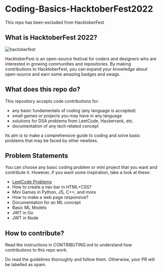 # Coding-Basics-HacktoberFest2022
This repo has been excluded from HacktoberFest

## What is HacktoberFest 2022?
![hactoberfest](https://user-images.githubusercontent.com/91965754/193397762-a6fb07b8-3657-4a28-b051-e91d41a27494.png)

HacktoberFest is an open-source festival for coders and designers who are interested in growing communities and repositories. By making contributions to HacktoberFest, you can expand your knowledge about open-source and earn some amazing badges and swags. 

## What does this repo do?
This repository accepts code contributions for:

- any basic fundamentals of coding (any language is accepted)
- small games or projects you may have in any language
- solutions for DSA problems from LeetCode, Hackerrank, etc.
- documentation of any tech related concept

Its aim is to make a comprehensive guide to coding and solve basic problems that may be faced by other newbies. 

## Problem Statements
You can choose any basic coding problem or mini project that you want and contribute it. However, if you want some inspiration, take a look at these:

- [LeetCode Problems]([url](https://leetcode.com/problemset/algorithms/))
- How to create a nav bar in HTML+CSS?
- Mini Games in Python, JS, C++, and more
- How to make a web page responsive?
- Documentation for an ML concept
- Basic ML Models
- JWT in Go
- JWT in Node

## How to contribute?
Read the instructions in CONTRIBUTING.md to understand how contributions to this repo work. 

Do read the guidelines thoroughly and follow them. Otherwise, your PR will be labelled as spam.
